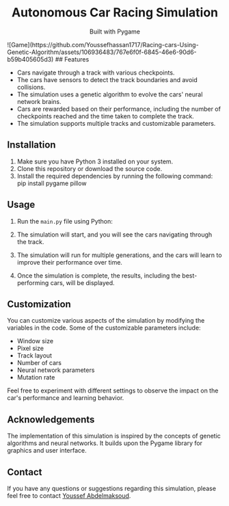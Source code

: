 <div align="center">
  <h1>Autonomous Car Racing Simulation</h1>
  <p>Built with Pygame</p>
</div>
![Game](https://github.com/Youssefhassan1717/Racing-cars-Using-Genetic-Algorithm/assets/106936483/767e6f0f-6845-46e6-90d6-b59b405605d3)
## Features

- Cars navigate through a track with various checkpoints.
- The cars have sensors to detect the track boundaries and avoid collisions.
- The simulation uses a genetic algorithm to evolve the cars' neural network brains.
- Cars are rewarded based on their performance, including the number of checkpoints reached and the time taken to complete the track.
- The simulation supports multiple tracks and customizable parameters.

## Installation

1. Make sure you have Python 3 installed on your system.
2. Clone this repository or download the source code.
3. Install the required dependencies by running the following command:
pip install pygame pillow


## Usage

1. Run the `main.py` file using Python:

2. The simulation will start, and you will see the cars navigating through the track.
3. The simulation will run for multiple generations, and the cars will learn to improve their performance over time.
4. Once the simulation is complete, the results, including the best-performing cars, will be displayed.

## Customization

You can customize various aspects of the simulation by modifying the variables in the code. Some of the customizable parameters include:

- Window size
- Pixel size
- Track layout
- Number of cars
- Neural network parameters
- Mutation rate

Feel free to experiment with different settings to observe the impact on the car's performance and learning behavior.

## Acknowledgements

The implementation of this simulation is inspired by the concepts of genetic algorithms and neural networks. It builds upon the Pygame library for graphics and user interface.

## Contact

If you have any questions or suggestions regarding this simulation, please feel free to contact [Youssef Abdelmaksoud](mailto:youssefabdelmaksoudd@example.com).


